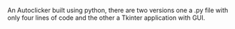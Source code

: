 An Autoclicker built using python, there are two versions one a .py file with only four lines of code and the other a Tkinter application with GUI.
